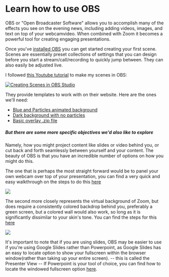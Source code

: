 # Learn how to use OBS
OBS or "Open Broadcaster Software" allows you to accomplish many of the effects you see on the evening news, including adding videos, images, and text on top of your webcamvideo. When combined with Zoom it becomes a powerful tool for creating engaging presentations.

Once you've [installed OBS](http://resources.learninglab.xyz/simple/people/mike-o/OBS-NDI-Setup) you can get started creating your first scene. Scenes are essentially preset collections of settings that you can design before you start a stream/call/recording to quickly jump between. They can also easily be adjusted live.

I followed [this Youtube tutorial](https://www.youtube.com/watch?v=hbjQIxyLBCE) to make my scenes in OBS:

[![Creating Scenes in OBS Studio](http://img.youtube.com/vi/hbjQIxyLBCE/0.jpg)](http://www.youtube.com/watch?v=hbjQIxyLBCE "Creating Scenes in OBS Studio")

They provide templates to work with on their website. Here are the ones we'll need:
- [Blue and Particles animated background](https://nerdordie.com/free-resources/obs-studio/NoD_GridBG_Blue.mp4)
- [Dark background with no particles](https://nerdordie.com/free-resources/obs-studio/NoD_GridBG_Dark.mp4)
- [Basic overlay .zip file](https://nerdordie.com/free-resources/obs-studio/overlay-images.zip)

##### But there are some more specific objectives we'd also like to explore

Namely, how you might project content like slides or video behind you, or cut back and forth seamlessly between yourself and your content. The beauty of OBS is that you have an incredible number of options on how you might do this.

The one that is perhaps the most straight forward would be to panel your own webcam over top of your presentation, you can find a very quick and easy walkthrough on the steps to do this [here](http://resources.learninglab.xyz/simple/people/casey-c/OBS-paneledPresentation)

![](https://files.slack.com/files-pri/T0HTW3H0V-F017YR9T267/screen_shot_2020-07-29_at_3.36.21_pm.png?pub_secret=250c3224fa)

The second more closely represents the virtual background of Zoom, but does require a consistently colored backdrop behind you, preferably a green screen, but a colored wall would also work, so long as it is significantly dissimilar to your skin's tone. You can find the steps for this [here](http://resources.learninglab.xyz/simple/people/casey-c)

![](https://files.slack.com/files-pri/T0HTW3H0V-F017RSE4P3Q/screen_shot_2020-07-29_at_2.43.06_pm.png?pub_secret=9a1e716524)

It's important to note that if you are using slides, OBS may be easier to use if you're using Google Slides rather than Powerpoint, as Google Slides has an easy to locate option to show your fullscreen within the browser window(rather than taking up your entire screen). -- this is called the Presenter View -- If Powerpoint is your tool of choice, you can find how to locate the windowed fullscreen option [here](https://office-watch.com/2020/powerpoint-presentations-in-a-window-not-full-screen/).
